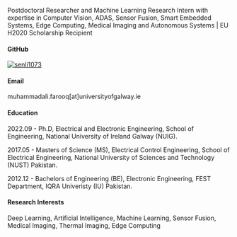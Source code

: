Postdoctoral Researcher and Machine Learning Research Intern with expertise in Computer Vision, ADAS, Sensor Fusion, Smart Embedded Systems, Edge Computing, Medical Imaging and Autonomous Systems | EU H2020 Scholarship Recipient

#### GitHub
[![senli1073](https://img.shields.io/badge/Muhammad-github-blue?logo=github)](https://github.com/MAli-Farooq)



#### Email
muhammadali.farooq[at]universityofgalway.ie

#### Education
2022.09 - Ph.D, Electrical and Electronic Engineering, School of Engineering, National University of Ireland Galway (NUIG).

2017.05 - Masters of Science (MS), Electrical Control Engineering, School of Electrical Engineering, National University of Sciences and Technology (NUST) Pakistan.

2012.12 - Bachelors of Engineering (BE), Electronic Engineering, FEST Department, IQRA Univeristy (IU) Pakistan.

#### Research Interests
Deep Learning, Artificial Intelligence, Machine Learning, Sensor Fusion, Medical Imaging, Thermal Imaging, Edge Computing
